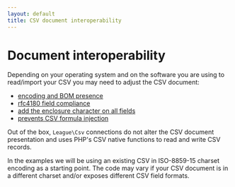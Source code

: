```yaml
---
layout: default
title: CSV document interoperability
---
```


# Document interoperability

Depending on your operating system and on the software you are using to read/import your CSV you may need to adjust the CSV document:

- [encoding and BOM presence](/9.0/interoperability/encoding/)
- [rfc4180 field compliance](/9.0/interoperability/rfc4180-field/)
- [add the enclosure character on all fields](/9.0/interoperability/enclosure-field/)
- [prevents CSV formula injection](/9.0/interoperability/escape-formula-injection/)

<p class="message-info">Out of the box, <code>League\Csv</code> connections do not alter the CSV document presentation and uses PHP's CSV native functions to read and write CSV records.</p>

In the examples we will be using an existing CSV in ISO-8859-15 charset encoding as a starting point. The code may vary if your CSV document is in a different charset and/or exposes different CSV field formats.